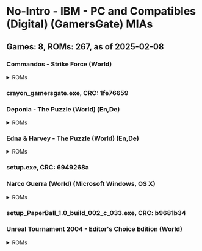 # No-Intro - IBM - PC and Compatibles (Digital) (GamersGate) MIAs
## Games: 8, ROMs: 267, as of 2025-02-08
### Commandos - Strike Force (World)
<details>
<summary>ROMs</summary>

setup-1.bin, CRC: 905f5a10
setup-10.bin, CRC: fe7709f8
setup-100.bin, CRC: dc92081b
setup-101.bin, CRC: 81af73f8
setup-102.bin, CRC: df680bf0
setup-103.bin, CRC: 62116a7f
setup-104.bin, CRC: bc592f4f
setup-105.bin, CRC: b1e4aad2
setup-106.bin, CRC: 58f00d4d
setup-107.bin, CRC: dda17368
setup-108.bin, CRC: 39709c2d
setup-109.bin, CRC: 1b0f8eec
setup-11.bin, CRC: 026270ae
setup-110.bin, CRC: 9686d1da
setup-111.bin, CRC: 991f10f3
setup-112.bin, CRC: c20d9304
setup-113.bin, CRC: f71a3a2f
setup-114.bin, CRC: b97dedcd
setup-115.bin, CRC: 141713d7
setup-116.bin, CRC: 27b78cbe
setup-117.bin, CRC: c34d6817
setup-118.bin, CRC: e4ea47f3
setup-119.bin, CRC: 25c38139
setup-12.bin, CRC: 0651321a
setup-120.bin, CRC: 50e0b7e3
setup-121.bin, CRC: bad4cf2c
setup-122.bin, CRC: 23a837d2
setup-123.bin, CRC: a58b632e
setup-124.bin, CRC: f3583c14
setup-125.bin, CRC: 555d07fb
setup-126.bin, CRC: f20afed0
setup-127.bin, CRC: d6cdb6fe
setup-128.bin, CRC: 833b8d5c
setup-129.bin, CRC: cdf312a6
setup-13.bin, CRC: a27aba23
setup-130.bin, CRC: ef3e23d3
setup-131.bin, CRC: cad81c57
setup-132.bin, CRC: e4da34ed
setup-133.bin, CRC: d156df26
setup-134.bin, CRC: 65ce1d66
setup-135.bin, CRC: bc820ae5
setup-136.bin, CRC: 072657af
setup-137.bin, CRC: 249a6186
setup-138.bin, CRC: 6a5d813e
setup-139.bin, CRC: 39f68609
setup-14.bin, CRC: 0eaeb8a3
setup-140.bin, CRC: f110908c
setup-141.bin, CRC: df0d1847
setup-142.bin, CRC: 4e83712f
setup-143.bin, CRC: c16efdb7
setup-144.bin, CRC: af66cb4a
setup-145.bin, CRC: ce549028
setup-146.bin, CRC: 0b853d88
setup-147.bin, CRC: 2cf2eaff
setup-148.bin, CRC: 4392047d
setup-149.bin, CRC: 6aab2e84
setup-15.bin, CRC: 4482933c
setup-150.bin, CRC: 10c1f615
setup-151.bin, CRC: 05207cdf
setup-152.bin, CRC: 7ed16813
setup-153.bin, CRC: 8e1157ee
setup-154.bin, CRC: af42b0e6
setup-155.bin, CRC: 60d8dc41
setup-156.bin, CRC: c166f8fb
setup-157.bin, CRC: 5fe5bd87
setup-158.bin, CRC: b2bd1947
setup-159.bin, CRC: 316dd2fa
setup-16.bin, CRC: 38eb1a60
setup-160.bin, CRC: 5aaf4ebe
setup-161.bin, CRC: 79256079
setup-162.bin, CRC: 15658581
setup-163.bin, CRC: 87ddaedb
setup-164.bin, CRC: ef574036
setup-165.bin, CRC: bafcae9e
setup-166.bin, CRC: 4cb8e28c
setup-167.bin, CRC: 29043fb2
setup-168.bin, CRC: c9bc5611
setup-169.bin, CRC: d95906f2
setup-17.bin, CRC: 590e8b28
setup-170.bin, CRC: f2ad7c66
setup-171.bin, CRC: 60dd4bba
setup-172.bin, CRC: ed734c37
setup-173.bin, CRC: d1354af3
setup-174.bin, CRC: 5ec3728c
setup-175.bin, CRC: 42861523
setup-176.bin, CRC: 5670e70f
setup-177.bin, CRC: 5f2488ff
setup-178.bin, CRC: b158e4ee
setup-179.bin, CRC: e56f09a1
setup-18.bin, CRC: 0a465304
setup-180.bin, CRC: 251bafe9
setup-181.bin, CRC: e86e15eb
setup-182.bin, CRC: ed73d5f0
setup-183.bin, CRC: 1b8a6dfd
setup-184.bin, CRC: 3b69a35e
setup-185.bin, CRC: 7a6be0ef
setup-186.bin, CRC: bd1d9c0f
setup-187.bin, CRC: 0f3a344d
setup-188.bin, CRC: d2061839
setup-189.bin, CRC: 04b7771c
setup-19.bin, CRC: 6250ccd6
setup-190.bin, CRC: 1c8fd1bf
setup-191.bin, CRC: b680a8b6
setup-192.bin, CRC: 65a2ec23
setup-193.bin, CRC: 3771bd3a
setup-194.bin, CRC: e0de53a1
setup-195.bin, CRC: 07de3ddf
setup-196.bin, CRC: 05e374e9
setup-197.bin, CRC: 9ae3d4f7
setup-198.bin, CRC: 07ec1849
setup-199.bin, CRC: cae32ad0
setup-2.bin, CRC: 62582da5
setup-20.bin, CRC: a93d5a3c
setup-200.bin, CRC: ae4c1313
setup-201.bin, CRC: 11dbbdcf
setup-202.bin, CRC: df091ab9
setup-203.bin, CRC: 11fbf4fa
setup-204.bin, CRC: da1c1567
setup-205.bin, CRC: 69544e71
setup-206.bin, CRC: 4e25d086
setup-207.bin, CRC: 0f759f06
setup-208.bin, CRC: 1625610f
setup-209.bin, CRC: 462e2024
setup-21.bin, CRC: 098529fd
setup-210.bin, CRC: 8971ccaa
setup-211.bin, CRC: 702dc5b1
setup-212.bin, CRC: 93c783f1
setup-213.bin, CRC: 465e63e3
setup-214.bin, CRC: 5c31aa14
setup-215.bin, CRC: afcf01b1
setup-216.bin, CRC: 1dca9218
setup-217.bin, CRC: d18d60ab
setup-218.bin, CRC: 361a0a2f
setup-219.bin, CRC: dac9cf3b
setup-22.bin, CRC: 49310b10
setup-220.bin, CRC: 959fb680
setup-221.bin, CRC: 2b495c21
setup-222.bin, CRC: de0ef7f5
setup-223.bin, CRC: c1c0b4eb
setup-224.bin, CRC: 10e2d98a
setup-225.bin, CRC: b7cf30d0
setup-226.bin, CRC: a7f988be
setup-227.bin, CRC: 03f52040
setup-228.bin, CRC: 580677cf
setup-229.bin, CRC: b7d3b39a
setup-23.bin, CRC: b938c589
setup-230.bin, CRC: 9f15b249
setup-231.bin, CRC: 9767bc6b
setup-232.bin, CRC: 69038a07
setup-233.bin, CRC: 1bb6a137
setup-234.bin, CRC: a3c61959
setup-235.bin, CRC: 9e0c5457
setup-236.bin, CRC: aead0e48
setup-237.bin, CRC: 86effc9a
setup-238.bin, CRC: 3ac9ef3f
setup-239.bin, CRC: 3dd507e4
setup-24.bin, CRC: 7363a571
setup-240.bin, CRC: bda7bc86
setup-241.bin, CRC: ab01d000
setup-242.bin, CRC: 8214b8fd
setup-243.bin, CRC: 35258c1e
setup-244.bin, CRC: afc22db3
setup-245.bin, CRC: c236ec40
setup-246.bin, CRC: 099e1488
setup-247.bin, CRC: bf8176f9
setup-248.bin, CRC: 5b945e71
setup-249.bin, CRC: ff874e5d
setup-25.bin, CRC: 5dd1245b
setup-250.bin, CRC: ec024413
setup-26.bin, CRC: 6b283aa7
setup-27.bin, CRC: 22494db0
setup-28.bin, CRC: 2ac6e178
setup-29.bin, CRC: 8d1b378d
setup-3.bin, CRC: bac210aa
setup-30.bin, CRC: de637552
setup-31.bin, CRC: f029ed34
setup-32.bin, CRC: 86262957
setup-33.bin, CRC: a0db2c72
setup-34.bin, CRC: e6e9b453
setup-35.bin, CRC: 0e46d9dd
setup-36.bin, CRC: c873fec9
setup-37.bin, CRC: 205e1f55
setup-38.bin, CRC: 9603cd17
setup-39.bin, CRC: e44353e4
setup-4.bin, CRC: dd12a8dd
setup-40.bin, CRC: a825df22
setup-41.bin, CRC: 7a71afcf
setup-42.bin, CRC: da31f9f7
setup-43.bin, CRC: a6c68f26
setup-44.bin, CRC: 16b93c46
setup-45.bin, CRC: 8a71113d
setup-46.bin, CRC: 0387c858
setup-47.bin, CRC: 6e11cf01
setup-48.bin, CRC: 5c81e42b
setup-49.bin, CRC: d80d208a
setup-5.bin, CRC: 52f45367
setup-50.bin, CRC: 73899273
setup-51.bin, CRC: dee8898a
setup-52.bin, CRC: cf25512d
setup-53.bin, CRC: a480bb17
setup-54.bin, CRC: e96acd46
setup-55.bin, CRC: 2584f3e0
setup-56.bin, CRC: faaf62f4
setup-57.bin, CRC: 3ed28f73
setup-58.bin, CRC: faf407ba
setup-59.bin, CRC: a71155e0
setup-6.bin, CRC: a974454b
setup-60.bin, CRC: 724368e5
setup-61.bin, CRC: 079ed531
setup-62.bin, CRC: b7b2d6ad
setup-63.bin, CRC: 1deea9eb
setup-64.bin, CRC: 92e2e278
setup-65.bin, CRC: d387e06c
setup-66.bin, CRC: 3944093a
setup-67.bin, CRC: 6c0ee3aa
setup-68.bin, CRC: f6d88dd6
setup-69.bin, CRC: 29d0eec7
setup-7.bin, CRC: 59673ab9
setup-70.bin, CRC: 1a7333ec
setup-71.bin, CRC: ec19b535
setup-72.bin, CRC: b2816003
setup-73.bin, CRC: 86570414
setup-74.bin, CRC: f68f2b43
setup-75.bin, CRC: e256ef5a
setup-76.bin, CRC: 13a1db23
setup-77.bin, CRC: c0266565
setup-78.bin, CRC: 7aee594a
setup-79.bin, CRC: 8cbf16ab
setup-8.bin, CRC: 932051bc
setup-80.bin, CRC: 53b6d1eb
setup-81.bin, CRC: 17c5ab2a
setup-82.bin, CRC: 4273c202
setup-83.bin, CRC: c6246fcc
setup-84.bin, CRC: 5badc58d
setup-85.bin, CRC: 30020ad2
setup-86.bin, CRC: 0688c18d
setup-87.bin, CRC: c42b2fa1
setup-88.bin, CRC: aa60a5e8
setup-89.bin, CRC: 3ff16ee8
setup-9.bin, CRC: b5e74ec5
setup-90.bin, CRC: 49f4191a
setup-91.bin, CRC: d85cad49
setup-92.bin, CRC: b6e2c8bf
setup-93.bin, CRC: e9edf4a7
setup-94.bin, CRC: 75ccc62b
setup-95.bin, CRC: 852639f9
setup-96.bin, CRC: d208ef86
setup-97.bin, CRC: f722719a
setup-98.bin, CRC: 40d4c9e8
setup-99.bin, CRC: 4c3ad16d
setup.exe, CRC: 61574a3e
</details>

### crayon_gamersgate.exe, CRC: 1fe76659
### Deponia - The Puzzle (World) (En,De)
<details>
<summary>ROMs</summary>

Deponia – The Puzzle.exe, CRC: 6d8f91bd
DeponiaThe Puzzle_PC_FULL_1.0_DE_Daedalic_noDRM.exe, CRC: 4f7cdd1c
</details>

### Edna & Harvey - The Puzzle (World) (En,De)
<details>
<summary>ROMs</summary>

Edna & Harvey – The Puzzle.exe, CRC: 308c46c2
EdnaHarveyThe Puzzle_PC_FULL_1.0_EN_DE_Daedalic_noDRM.exe, CRC: 67f39845
</details>

### setup.exe, CRC: 6949268a
### Narco Guerra (World) (Microsoft Windows, OS X)
<details>
<summary>ROMs</summary>

narcoguerra1.0-setup.exe, CRC: 6f1898e6
NarcoGuerra1.0.dmg, CRC: 7c9e0bb9
</details>

### setup_PaperBall_1.0_build_002_c_033.exe, CRC: b9681b34
### Unreal Tournament 2004 - Editor's Choice Edition (World)
<details>
<summary>ROMs</summary>

setup-1.bin, CRC: 3a2e6f74
setup-2.bin, CRC: 42e22f00
setup-3.bin, CRC: 7e4a33d3
setup-4(2).bin, CRC: 1e3dc0b5
setup-4.bin, CRC: c64776a9
setup.exe, CRC: 00943caa
Unreal Tournament 2004 Editor’s Choice Edition.exe, CRC: 635413be
</details>

